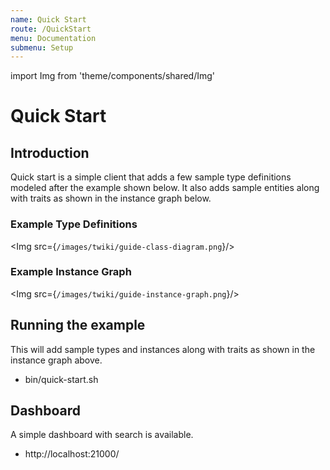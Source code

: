 ```yaml
---
name: Quick Start
route: /QuickStart
menu: Documentation
submenu: Setup 
---
```

import Img from 'theme/components/shared/Img'


# Quick Start

## Introduction
Quick start is a simple client that adds a few sample type definitions modeled after the example shown below.
It also adds sample entities along with traits as shown in the instance graph below.


### Example Type Definitions

<Img src={`/images/twiki/guide-class-diagram.png`}/>


### Example Instance Graph

<Img src={`/images/twiki/guide-instance-graph.png`}/>


## Running the example

This will add sample types and instances along with traits as shown in the instance graph above.

   * bin/quick-start.sh

## Dashboard
A simple dashboard with search is available.

   * http://localhost:21000/

